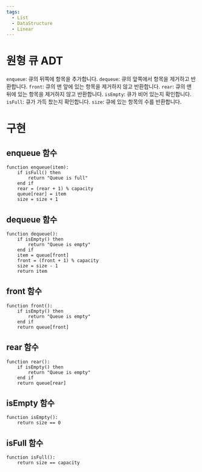```yaml
---
tags:
  - List
  - DataStructure
  - Linear
---
```

# 원형 큐 ADT
`enqueue`: 큐의 뒤쪽에 항목을 추가합니다.
`dequeue`: 큐의 앞쪽에서 항목을 제거하고 반환합니다.
`front`: 큐의 맨 앞에 있는 항목을 제거하지 않고 반환합니다.
`rear`: 큐의 맨 뒤에 있는 항목을 제거하지 않고 반환합니다.
`isEmpty`: 큐가 비어 있는지 확인합니다.
`isFull`: 큐가 가득 찼는지 확인합니다.
`size`: 큐에 있는 항목의 수를 반환합니다.
# 구현
## enqueue 함수
```
function enqueue(item):
    if isFull() then
        return "Queue is full"
    end if
    rear = (rear + 1) % capacity
    queue[rear] = item
    size = size + 1
```
## dequeue 함수
```
function dequeue():
    if isEmpty() then
        return "Queue is empty"
    end if
    item = queue[front]
    front = (front + 1) % capacity
    size = size - 1
    return item
```
## front 함수
```
function front():
    if isEmpty() then
        return "Queue is empty"
    end if
    return queue[front]
```
## rear 함수
```
function rear():
    if isEmpty() then
        return "Queue is empty"
    end if
    return queue[rear]
```
## isEmpty 함수
```
function isEmpty():
    return size == 0
```
## isFull 함수
```
function isFull():
    return size == capacity
```
